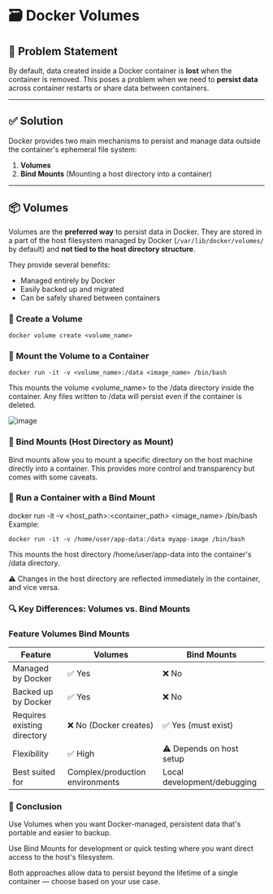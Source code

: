 # 🗃️ Docker Volumes

## 🧩 Problem Statement

By default, data created inside a Docker container is **lost** when the container is removed. This poses a problem when we need to **persist data** across container restarts or share data between containers.

---

## ✅ Solution

Docker provides two main mechanisms to persist and manage data outside the container's ephemeral file system:

1. **Volumes**
2. **Bind Mounts** (Mounting a host directory into a container)

---

## 📦 Volumes

Volumes are the **preferred way** to persist data in Docker. They are stored in a part of the host filesystem managed by Docker (`/var/lib/docker/volumes/` by default) and **not tied to the host directory structure**.

They provide several benefits:

- Managed entirely by Docker
- Easily backed up and migrated
- Can be safely shared between containers

### 🔨 Create a Volume

```
docker volume create <volume_name>
```
### 📌 Mount the Volume to a Container
```
docker run -it -v <volume_name>:/data <image_name> /bin/bash
```
This mounts the volume <volume_name> to the /data directory inside the container. Any files written to /data will persist even if the container is deleted.

![image](https://github.com/user-attachments/assets/b99a37e4-0c8b-4915-b950-570649d24f99)


### 📂 Bind Mounts (Host Directory as Mount)
Bind mounts allow you to mount a specific directory on the host machine directly into a container. This provides more control and transparency but comes with some caveats.

### 📌 Run a Container with a Bind Mount
docker run -it -v <host_path>:<container_path> <image_name> /bin/bash
Example:
```
docker run -it -v /home/user/app-data:/data myapp-image /bin/bash

```
This mounts the host directory /home/user/app-data into the container's /data directory.

⚠️ Changes in the host directory are reflected immediately in the container, and vice versa.

### 🔍 Key Differences: Volumes vs. Bind Mounts
### Feature	Volumes	Bind Mounts
| Feature                     | Volumes                         | Bind Mounts                 |
| --------------------------- | ------------------------------- | --------------------------- |
| Managed by Docker           | ✅ Yes                           | ❌ No                        |
| Backed up by Docker         | ✅ Yes                           | ❌ No                        |
| Requires existing directory | ❌ No (Docker creates)           | ✅ Yes (must exist)          |
| Flexibility                 | ✅ High                          | ⚠️ Depends on host setup    |
| Best suited for             | Complex/production environments | Local development/debugging |

### 📝 Conclusion
Use Volumes when you want Docker-managed, persistent data that's portable and easier to backup.

Use Bind Mounts for development or quick testing where you want direct access to the host's filesystem.

Both approaches allow data to persist beyond the lifetime of a single container — choose based on your use case.
